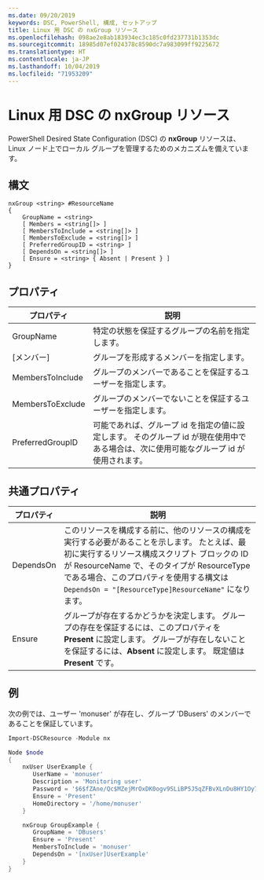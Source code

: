 ```yaml
---
ms.date: 09/20/2019
keywords: DSC, PowerShell, 構成, セットアップ
title: Linux 用 DSC の nxGroup リソース
ms.openlocfilehash: 098ae2e8ab183934ec3c185c0fd237731b1353dc
ms.sourcegitcommit: 18985d07ef024378c8590dc7a983099ff9225672
ms.translationtype: HT
ms.contentlocale: ja-JP
ms.lasthandoff: 10/04/2019
ms.locfileid: "71953209"
---
```

# <a name="dsc-for-linux-nxgroup-resource"></a>Linux 用 DSC の nxGroup リソース

PowerShell Desired State Configuration (DSC) の **nxGroup** リソースは、Linux ノード上でローカル グループを管理するためのメカニズムを備えています。

## <a name="syntax"></a>構文

```Syntax
nxGroup <string> #ResourceName
{
    GroupName = <string>
    [ Members = <string[]> ]
    [ MembersToInclude = <string[]> ]
    [ MembersToExclude = <string[]> ]
    [ PreferredGroupID = <string> ]
    [ DependsOn = <string[]> ]
    [ Ensure = <string> { Absent | Present } ]
}
```

## <a name="properties"></a>プロパティ

|プロパティ |説明 |
|---|---|
|GroupName |特定の状態を保証するグループの名前を指定します。 |
|[メンバー] |グループを形成するメンバーを指定します。 |
|MembersToInclude |グループのメンバーであることを保証するユーザーを指定します。 |
|MembersToExclude |グループのメンバーでないことを保証するユーザーを指定します。 |
|PreferredGroupID |可能であれば、グループ id を指定の値に設定します。 そのグループ id が現在使用中である場合は、次に使用可能なグループ id が使用されます。 |

## <a name="common-properties"></a>共通プロパティ

|プロパティ |説明 |
|---|---|
|DependsOn |このリソースを構成する前に、他のリソースの構成を実行する必要があることを示します。 たとえば、最初に実行するリソース構成スクリプト ブロックの ID が ResourceName で、そのタイプが ResourceType である場合、このプロパティを使用する構文は `DependsOn = "[ResourceType]ResourceName"` になります。 |
|Ensure |グループが存在するかどうかを決定します。 グループの存在を保証するには、このプロパティを **Present** に設定します。 グループが存在しないことを保証するには、**Absent** に設定します。 既定値は **Present** です。 |

## <a name="example"></a>例

次の例では、ユーザー 'monuser' が存在し、グループ 'DBusers' のメンバーであることを保証しています。

```powershell
Import-DSCResource -Module nx

Node $node
{
    nxUser UserExample {
       UserName = 'monuser'
       Description = 'Monitoring user'
       Password = '$6$fZAne/Qc$MZejMrOxDK0ogv9SLiBP5J5qZFBvXLnDu8HY1Oy7ycX.Y3C7mGPUfeQy3A82ev3zIabhDQnj2ayeuGn02CqE/0'
       Ensure = 'Present'
       HomeDirectory = '/home/monuser'
    }

    nxGroup GroupExample {
       GroupName = 'DBusers'
       Ensure = 'Present'
       MembersToInclude = 'monuser'
       DependsOn = '[nxUser]UserExample'
    }
}
```